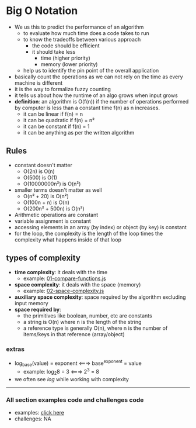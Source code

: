 # Big O Notation
- We us this to predict the performance of an algorithm
    - to evaluate how much time does a code takes to run
    - to know the tradeoffs between various approach
        - the code should be efficient
        - it should take less
            - time (higher priority)
            - memory (lower priority)
    - help us to identify the pin point of the overall application
- basically count the operations as we can not rely on the time as every machine is different
- it is the way to formalize fuzzy counting
- it tells us about how the runtime of an algo grows when input grows
- __definition__: an algorithm is O(f(n)) if the number of operations performed by computer is less than a constant time f(n) as n increases.
    - it can be linear if f(n) = n
    - it can be quadratic if f(n) = n²
    - it can be constant if f(n) = 1
    - it can be anything as per the written algorithm

## Rules
- constant doesn't matter
    - O(2n) is O(n)
    - O(500) is O(1)
    - O(10000000n²) is O(n²)
- smaller terms doesn't matter as well
    - O(n² + 20) is O(n²)
    - O(100n + n) is O(n)
    - O(200n² + 500n) is O(n²)
- Arithmetic operations are constant
- variable assignment is constant
- accessing elements in an array (by index) or object (by key) is constant
- for the loop, the complexity is the length of the loop times the complexity what happens inside of that loop

## types of complexity
- __time complexity__: it deals with the time
  - example: [01-compare-functions.js](./examples/examples.html#01-compare-functionsjs)
- __space complexity__: it deals with the space (memory)
  - example: [02-space-complexity.js](./examples/examples.html#02-space-complexityjs)
- __auxiliary space complexity__: space required by the algorithm excluding input memory
- __space required by__:
    - the primitives like boolean, number, etc are constants
    - a string is O(n) where n is the length of the string
    - a reference type is generally O(n), where n is the number of items/keys in that reference (array/object)

### extras
- log<sub>base</sub>(value) = exponent <===> base<sup>exponent</sup> = value
    - example: log<sub>2</sub>8 = 3 <===> 2<sup>3</sup> = 8
- we often see _log_ while working with complexity

---

### All section examples code and challenges code
- examples: [click here](./examples/examples.html)
- challenges: NA
